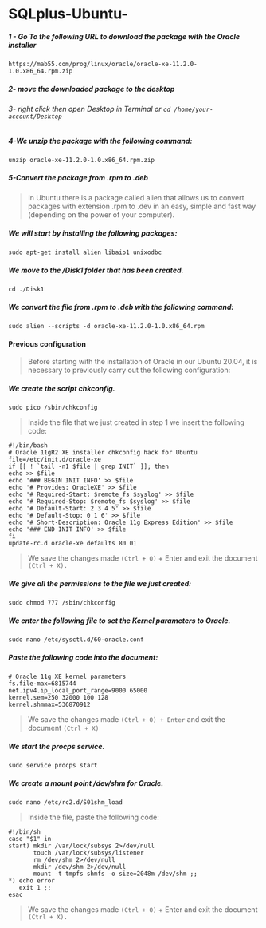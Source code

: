 # SQLplus-Ubuntu-

##### 1 - Go To the following URL to download the package with the Oracle installer

` https://mab55.com/prog/linux/oracle/oracle-xe-11.2.0-1.0.x86_64.rpm.zip `

##### 2- move the downloaded package to the desktop

###### 3- right click then open Desktop in Terminal or ` cd /home/your-account/Desktop `

##### 4-We unzip the package with the following command:

`unzip oracle-xe-11.2.0-1.0.x86_64.rpm.zip `

##### 5-Convert the package from .rpm to .deb

>In Ubuntu there is a package called alien that allows us to convert packages with extension .rpm to .dev in an easy, simple and fast way (depending on the power of your computer).

##### We will start by installing the following packages:

`sudo apt-get install alien libaio1 unixodbc`

##### We move to the /Disk1 folder that has been created.

`cd ./Disk1`

##### We convert the file from .rpm to .deb with the following command:

`sudo alien --scripts -d oracle-xe-11.2.0-1.0.x86_64.rpm`

#### Previous configuration
>Before starting with the installation of Oracle in our Ubuntu 20.04, it is necessary to previously carry out the following configuration:

##### We create the script chkconfig.
`sudo pico /sbin/chkconfig`
>Inside the file that we just created in step 1 we insert the following code:

```
#!/bin/bash
# Oracle 11gR2 XE installer chkconfig hack for Ubuntu
file=/etc/init.d/oracle-xe
if [[ ! `tail -n1 $file | grep INIT` ]]; then
echo >> $file
echo '### BEGIN INIT INFO' >> $file
echo '# Provides: OracleXE' >> $file
echo '# Required-Start: $remote_fs $syslog' >> $file
echo '# Required-Stop: $remote_fs $syslog' >> $file
echo '# Default-Start: 2 3 4 5' >> $file
echo '# Default-Stop: 0 1 6' >> $file
echo '# Short-Description: Oracle 11g Express Edition' >> $file
echo '### END INIT INFO' >> $file
fi
update-rc.d oracle-xe defaults 80 01
```
>We save the changes made `(Ctrl + O)` + Enter and exit the document `(Ctrl + X).`

##### We give all the permissions to the file we just created:
`sudo chmod 777 /sbin/chkconfig  `
##### We enter the following file to set the Kernel parameters to Oracle.
`sudo nano /etc/sysctl.d/60-oracle.conf`
##### Paste the following code into the document:
```
# Oracle 11g XE kernel parameters  
fs.file-max=6815744  
net.ipv4.ip_local_port_range=9000 65000  
kernel.sem=250 32000 100 128 
kernel.shmmax=536870912 
```
>We save the changes made `(Ctrl + O) + Enter` and exit the document `(Ctrl + X)`

##### We start the procps service.
`sudo service procps start`
##### We create a mount point /dev/shm for Oracle.
`sudo nano /etc/rc2.d/S01shm_load`
>Inside the file, paste the following code:

```
#!/bin/sh
case "$1" in
start) mkdir /var/lock/subsys 2>/dev/null
       touch /var/lock/subsys/listener
       rm /dev/shm 2>/dev/null
       mkdir /dev/shm 2>/dev/null
       mount -t tmpfs shmfs -o size=2048m /dev/shm ;;
*) echo error
   exit 1 ;;
esac

```
>We save the changes made `(Ctrl + O)` + Enter and exit the document `(Ctrl + X).`
